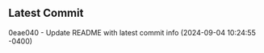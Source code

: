 
## Latest Commit
0eae040 - Update README with latest commit info (2024-09-04 10:24:55 -0400) <Yunxi-Zhou>
